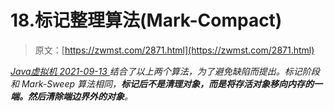 <!--yml
category: 未分类
date: 0001-01-01 00:00:00
--->

# 18.标记整理算法(Mark-Compact)

> 原文：[https://zwmst.com/2871.html](https://zwmst.com/2871.html)

   [ *Java虚拟机* ](https://zwmst.com/java%e8%99%9a%e6%8b%9f%e6%9c%ba)*[ <time datetime="2021-09-13T23:56:04+08:00"> 2021-09-13 </time> ](https://zwmst.com/2871.html)  结合了以上两个算法，为了避免缺陷而提出。标记阶段和 Mark-Sweep 算法相同，**标记后不是清理对象，而是将存活对象移向内存的一端。然后清除端边界外的对象**。*